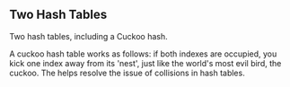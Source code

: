 ## Two Hash Tables

Two hash tables, including a Cuckoo hash.

A cuckoo hash table works as follows: if both indexes are occupied, you kick one index away from its 'nest', just like the world's most evil bird, the cuckoo. The helps resolve the issue of collisions in hash tables.
